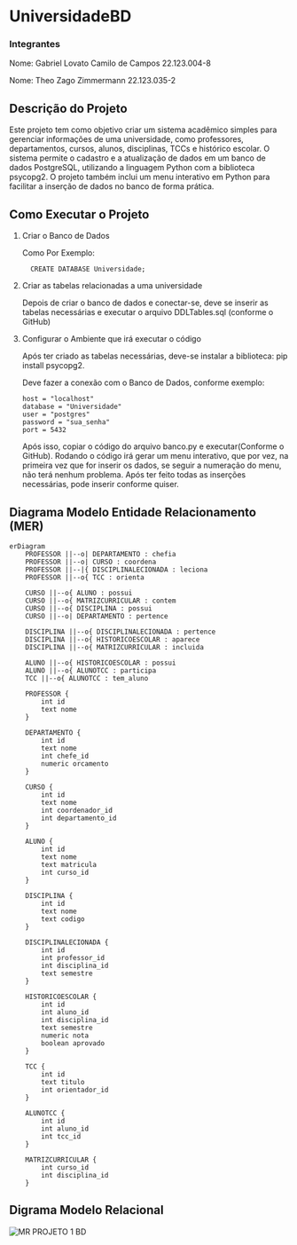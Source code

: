 # UniversidadeBD


### Integrantes
Nome: Gabriel Lovato Camilo de Campos 22.123.004-8

Nome: Theo Zago Zimmermann 22.123.035-2

## Descrição do Projeto

Este projeto tem como objetivo criar um sistema acadêmico simples para gerenciar informações de uma universidade, como professores, departamentos, cursos, alunos, disciplinas, TCCs e histórico escolar. O sistema permite o cadastro e a atualização de dados em um banco de dados PostgreSQL, utilizando a linguagem Python com a biblioteca psycopg2. O projeto também inclui um menu interativo em Python para facilitar a inserção de dados no banco de forma prática.

## Como Executar o Projeto

1. Criar o Banco de Dados
    
     Como Por Exemplo:
   
         CREATE DATABASE Universidade;

2. Criar as tabelas relacionadas a uma universidade
   
    Depois de criar o banco de dados e conectar-se, deve se inserir as tabelas necessárias e executar o arquivo DDLTables.sql (conforme o GitHub)

3. Configurar o Ambiente que irá executar o código

    Após ter criado as tabelas necessárias, deve-se instalar a biblioteca: pip install psycopg2.

    Deve fazer a conexão com o Banco de Dados, conforme exemplo:

       host = "localhost"
       database = "Universidade"
       user = "postgres"
       password = "sua_senha"
       port = 5432

    Após isso, copiar o código do arquivo banco.py e executar(Conforme o GitHub). Rodando o código irá gerar um menu interativo, que por vez, na primeira vez que for inserir os dados, se seguir a numeração do menu, não terá nenhum problema. Após ter feito todas as inserções necessárias, pode inserir conforme quiser.
    
## Diagrama Modelo Entidade Relacionamento (MER)

```mermaid
erDiagram
    PROFESSOR ||--o| DEPARTAMENTO : chefia
    PROFESSOR ||--o| CURSO : coordena
    PROFESSOR ||--|{ DISCIPLINALECIONADA : leciona
    PROFESSOR ||--o{ TCC : orienta

    CURSO ||--o{ ALUNO : possui
    CURSO ||--o{ MATRIZCURRICULAR : contem
    CURSO ||--o{ DISCIPLINA : possui
    CURSO ||--o| DEPARTAMENTO : pertence

    DISCIPLINA ||--o{ DISCIPLINALECIONADA : pertence
    DISCIPLINA ||--o{ HISTORICOESCOLAR : aparece
    DISCIPLINA ||--o{ MATRIZCURRICULAR : incluida

    ALUNO ||--o{ HISTORICOESCOLAR : possui
    ALUNO ||--o{ ALUNOTCC : participa
    TCC ||--o{ ALUNOTCC : tem_aluno

    PROFESSOR {
        int id
        text nome
    }

    DEPARTAMENTO {
        int id
        text nome
        int chefe_id
        numeric orcamento
    }

    CURSO {
        int id
        text nome
        int coordenador_id
        int departamento_id
    }

    ALUNO {
        int id
        text nome
        text matricula
        int curso_id
    }

    DISCIPLINA {
        int id
        text nome
        text codigo
    }

    DISCIPLINALECIONADA {
        int id
        int professor_id
        int disciplina_id
        text semestre
    }

    HISTORICOESCOLAR {
        int id
        int aluno_id
        int disciplina_id
        text semestre
        numeric nota
        boolean aprovado
    }

    TCC {
        int id
        text titulo
        int orientador_id
    }

    ALUNOTCC {
        int id
        int aluno_id
        int tcc_id
    }

    MATRIZCURRICULAR {
        int curso_id
        int disciplina_id
    }
```


## Digrama Modelo Relacional


![MR PROJETO 1 BD](https://github.com/user-attachments/assets/f968789d-e309-4a08-b6c0-c75773c0331b)







